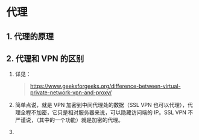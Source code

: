 # 代理

## 1. 代理的原理

## 2. 代理和 VPN 的区别

1. 详见：

    > https://www.geeksforgeeks.org/difference-between-virtual-private-network-vpn-and-proxy/

2. 简单点说，就是 VPN 加密到中间代理处的数据（SSL VPN 也可以代理），代理全程不加密，它只是相对服务器来说，可以隐藏访问端的 IP。SSL VPN 不严谨说，（其中的一个功能）就是加密的代理。

3. 
